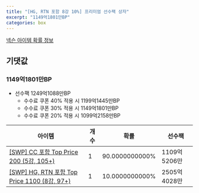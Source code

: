 ```yaml
---
title: "[HG, RTN 포함 8강 10%] 프리미엄 선수팩 상자"
excerpt: "1149억1801만BP"
categories: box
---
```

[넥슨 아이템 확률 정보](http://iteminfo.nexon.com/probability/fo4?sn=7466)

## 기댓값
### 1149억1801만BP
  - 선수팩 1249억1088만BP
    - 수수료 쿠폰 40% 적용 시 1199억1445만BP
    - 수수료 쿠폰 30% 적용 시 1149억1801만BP
    - 수수료 쿠폰 20% 적용 시 1099억2158만BP


|아이템|개수|확률|선수팩|
|---|---|---|---|
|[[SWP] CC 포함 Top Price 200 (5강, 105+)](/player/7434)|1|90.0000000000%|1109억5206만|
|[[SWP] HG, RTN 포함 Top Price 1100 (8강, 97+)](/player/7435)|1|10.0000000000%|2505억4028만|

